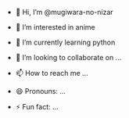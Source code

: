 - 👋 Hi, I’m @mugiwara-no-nizar
- 👀 I’m interested in anime
  
- 🌱 I’m currently learning python
- 💞️ I’m looking to collaborate on ...
- 📫 How to reach me ...
- 😄 Pronouns: ...
- ⚡ Fun fact: ...

<!---
mugiwara-no-nizar/mugiwara-no-nizar is a ✨ special ✨ repository because its `README.md` (this file) appears on your GitHub profile.
You can click the Preview link to take a look at your changes.
--->
